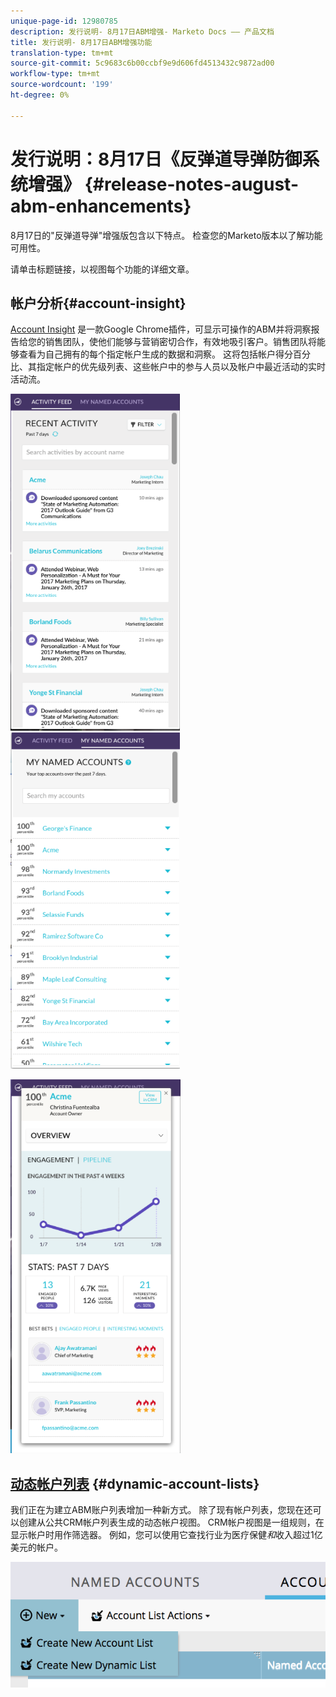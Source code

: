 ```yaml
---
unique-page-id: 12980785
description: 发行说明- 8月17日ABM增强- Marketo Docs —— 产品文档
title: 发行说明- 8月17日ABM增强功能
translation-type: tm+mt
source-git-commit: 5c9683c6b00ccbf9e9d606fd4513432c9872ad00
workflow-type: tm+mt
source-wordcount: '199'
ht-degree: 0%

---
```



# 发行说明：8月17日《反弹道导弹防御系统增强》 {#release-notes-august-abm-enhancements}

8月17日的&quot;反弹道导弹&quot;增强版包含以下特点。 检查您的Marketo版本以了解功能可用性。

请单击标题链接，以视图每个功能的详细文章。

## 帐户分析{#account-insight}

[Account Insight](../../product-docs/account-based-marketing/setup-abm/account-insight-plug-in-overview.md) 是一款Google Chrome插件，可显示可操作的ABM并将洞察报告给您的销售团队，使他们能够与营销密切合作，有效地吸引客户。销售团队将能够查看为自己拥有的每个指定帐户生成的数据和洞察。 这将包括帐户得分百分比、其指定帐户的优先级列表、这些帐户中的参与人员以及帐户中最近活动的实时活动流。

![](assets/image001.png) ![](assets/image002.png)

![](assets/image003.png)

## [动态帐户列表](../../product-docs/account-based-marketing/target/account-lists.md) {#dynamic-account-lists}

我们正在为建立ABM账户列表增加一种新方式。 除了现有帐户列表，您现在还可以创建从公共CRM帐户列表生成的动态帐户视图。 CRM帐户视图是一组规则，在显示帐户时用作筛选器。 例如，您可以使用它查找行业为医疗保健&#x200B;*和*&#x200B;收入超过1亿美元的帐户。

![](assets/dynamic-account-list-menu-5b14-5d-copy.png)

